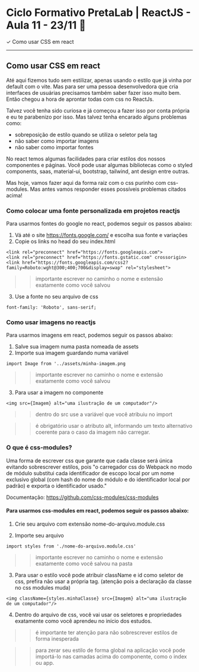 # Ciclo Formativo PretaLab | ReactJS  - Aula 11 - 23/11 🚀 

✓  Como usar CSS em react 

---

## Como usar CSS em react

Até aqui fizemos tudo sem estilizar, apenas usando o estilo que já vinha por default com o vite. Mas para ser uma pessoa desenvolvedora que cria interfaces de usuárias precisamos também saber fazer isso muito bem. Então chegou a hora de aprontar todas com css no ReactJs.

Talvez você tenha sido curiosa e já começou a fazer isso por conta própria e eu te parabenizo por isso. Mas talvez tenha encarado alguns problemas como:

- sobreposição de estilo quando se utiliza o seletor pela tag
- não saber como importar imagens
- não saber como importar fontes

No react temos algumas facilidades para criar estilos dos nossos componentes e páginas. Você pode usar algumas bibliotecas como o styled components, saas, material-ui, bootstrap, tailwind, ant design entre outras.

Mas hoje, vamos fazer aqui da forma raiz com o css purinho com css-modules. Mas antes vamos responder esses possíveis problemas citados acima!

### Como colocar uma fonte personalizada em projetos reactjs

Para usarmos fontes do google no react, podemos seguir os passos abaixo:

1) Vá até o site https://fonts.google.com/ e escolha sua fonte e variações
2) Copie os links no head do seu index.html 

```
<link rel="preconnect" href="https://fonts.googleapis.com">
<link rel="preconnect" href="https://fonts.gstatic.com" crossorigin>
<link href="https://fonts.googleapis.com/css2?family=Roboto:wght@300;400;700&display=swap" rel="stylesheet">
```
  >> importante escrever no caminho o nome e extensão exatamente como você salvou

3) Use a fonte no seu arquivo de css 

```
font-family: 'Roboto', sans-serif;
```

### Como usar imagens no reactjs

Para usarmos imagens em react, podemos seguir os passos abaixo:

1) Salve sua imagem numa pasta nomeada de assets
2) Importe sua imagem guardando numa variável

```
import Image from '../assets/minha-imagem.png
```
  >> importante escrever no caminho o nome e extensão exatamente como você salvou

3) Para usar a imagem no componente

```
<img src={Imagem} alt="uma ilustração de um computador"/>
```

>> dentro do src use a variável que você atribuiu no import

>> é obrigatório usar o atributo alt, informando um texto alternativo coerente para o caso da imagem não carregar.


### O que é css-modules?
Uma forma de escrever css que garante que cada classe será única evitando sobrescrever estilos, pois "o carregador css do Webpack no modo de módulo substitui cada identificador de escopo local por um nome exclusivo global (com hash do nome do módulo e do identificador local por padrão) e exporta o identificador usado."

Documentação: https://github.com/css-modules/css-modules
#### Para usarmos css-modules em react, podemos seguir os passos abaixo:

1) Crie seu arquivo com extensão nome-do-arquivo.module.css

2) Importe seu arquivo

```
import styles from './nome-do-arquivo.module.css'
```
  >> importante escrever no caminho o nome e extensão exatamente como você salvou na pasta

3) Para usar o estilo você pode atribuir className e id como seletor de css, prefira não usar a própria tag. (atenção pois a declaração da classe no css modules muda)

```
<img className={styles.minhaClasse} src={Imagem} alt="uma ilustração de um computador"/>
```

4) Dentro do arquivo de css, você vai usar os seletores e propriedades exatamente como você aprendeu no início dos estudos.

>> é importante ter atenção para não sobrescrever estilos de forma inesperada

>> para zerar seu estilo de forma global na aplicação você pode importá-lo nas camadas acima do componente, como o index ou app. 
